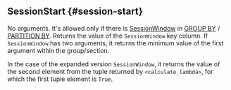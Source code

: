 ## SessionStart {#session-start}

No arguments. It's allowed only if there is [SessionWindow](../../../syntax/group_by.md#session-window) in
[GROUP BY](../../../syntax/group_by.md) / [PARTITION BY](../../../syntax/window.md#partition).
Returns the value of the `SessionWindow` key column. If `SessionWindow` has two arguments, it returns the minimum value of the first argument within the group/section.

In the case of the expanded version `SessionWindow`, it returns the value of the second element from the tuple returned by `<calculate_lambda>`, for which the first tuple element is `True`.


